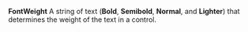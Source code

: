 **FontWeight** A string of text (**Bold**, **Semibold**, **Normal**, and **Lighter**) that determines the weight of the text in a control.
